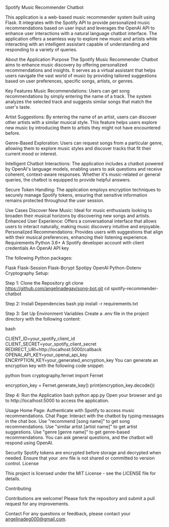   Spotify Music Recommender Chatbot

This application is a web-based music recommender system built using Flask. It integrates with the Spotify API to provide personalized music recommendations based on user input and leverages the OpenAI API to enhance user interactions with a natural language chatbot interface. The application offers a seamless way to explore new music and artists while interacting with an intelligent assistant capable of understanding and responding to a variety of queries.

About the Application
Purpose
The Spotify Music Recommender Chatbot aims to enhance music discovery by offering personalized recommendations and insights. It serves as a virtual assistant that helps users navigate the vast world of music by providing tailored suggestions based on user preferences, specific songs, artists, or genres.

Key Features
Music Recommendations: Users can get song recommendations by simply entering the name of a track. The system analyzes the selected track and suggests similar songs that match the user's taste.

Artist Suggestions: By entering the name of an artist, users can discover other artists with a similar musical style. This feature helps users explore new music by introducing them to artists they might not have encountered before.

Genre-Based Exploration: Users can request songs from a particular genre, allowing them to explore music styles and discover tracks that fit their current mood or interest.

Intelligent Chatbot Interactions: The application includes a chatbot powered by OpenAI's language models, enabling users to ask questions and receive coherent, context-aware responses. Whether it's music-related or general queries, the chatbot is equipped to provide helpful answers.

Secure Token Handling: The application employs encryption techniques to securely manage Spotify tokens, ensuring that sensitive information remains protected throughout the user session.

Use Cases
Discover New Music: Ideal for music enthusiasts looking to broaden their musical horizons by discovering new songs and artists.
Enhanced User Experience: Offers a conversational interface that allows users to interact naturally, making music discovery intuitive and enjoyable.
Personalized Recommendations: Provides users with suggestions that align with their musical preferences, enhancing their listening experience.
Requirements
Python 3.6+
A Spotify developer account with client credentials
An OpenAI API key

The following Python packages:

Flask
Flask-Session
Flask-Bcrypt
Spotipy
OpenAI
Python-Dotenv
Cryptography
Setup:

Step 1: Clone the Repository
git clone https://github.com/angelinadegay/song-bot.git
cd spotify-recommender-chatbot

Step 2: Install Dependencies
bash
pip install -r requirements.txt

Step 3: Set Up Environment Variables
Create a .env file in the project directory with the following content:

bash

CLIENT_ID=your_spotify_client_id
CLIENT_SECRET=your_spotify_client_secret
REDIRECT_URI=http://localhost:5000/callback
OPENAI_API_KEY=your_openai_api_key
ENCRYPTION_KEY=your_generated_encryption_key
You can generate an encryption key with the following code snippet:

python
from cryptography.fernet import Fernet

encryption_key = Fernet.generate_key()
print(encryption_key.decode())

Step 4: Run the Application
bash
python app.py
Open your browser and go to http://localhost:5000 to access the application.

Usage
Home Page: Authenticate with Spotify to access music recommendations.
Chat Page: Interact with the chatbot by typing messages in the chat box.
Use "recommend [song name]" to get song recommendations.
Use "similar artist [artist name]" to get artist suggestions.
Use "genre [genre name]" to get genre-based recommendations.
You can ask general questions, and the chatbot will respond using OpenAI.

Security
Spotify tokens are encrypted before storage and decrypted when needed.
Ensure that your .env file is not shared or committed to version control.
License

This project is licensed under the MIT License - see the LICENSE file for details.

Contributing

Contributions are welcome! Please fork the repository and submit a pull request for any improvements.

Contact
For any questions or feedback, please contact your angelinadeg000@gmail.com.
